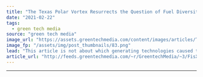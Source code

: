 ```yaml
---
title: "The Texas Polar Vortex Resurrects the Question of Fuel Diversity for the Decarbonized Grid"
date: "2021-02-22"
tags: 
  - green tech media
source: "green tech media"
image_url: "https://assets.greentechmedia.com/content/images/articles/Transmission_Power_Lines_Winter_Polar_Shuttetstock_XL.jpg"
image_fp: "/assets/img/post_thumbnails/83.png"
lead: "This article is not about which generating technologies caused the blackouts experienced in Texas and states across the Midwest this week. However, these events can get us thinking about where the industry goes from here. We do know a few things alre ..."
article_url: "http://feeds.greentechmedia.com/~r/GreentechMedia/~3/FisXmTYOgh4/the-latest-polar-vortex-resurrects-the-fuel-diversity-question-as-the-us-pursues-decarbonization"
---
```


---
